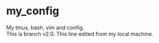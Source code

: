 # my_config
My tmux, bash, vim and config.   
This is branch v2.0.
This line edited from my local machine.
